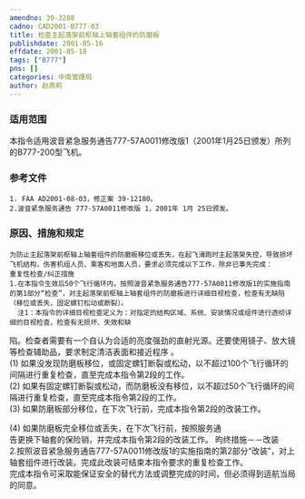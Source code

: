 ```yaml
---
amendno: 39-3208  
cadno: CAD2001-B777-03  
title: 检查主起落架前枢轴上轴套组件的防磨板  
publishdate: 2001-05-16  
effdate: 2001-05-18  
tags: ["B777"]  
pns: []  
categories: 中南管理局  
author: 赵燕莉  
---
```

  
### 适用范围  
本指令适用波音紧急服务通告777-57A0011修改版1（2001年1月25日颁发）所列的B777-200型飞机。  
  
<!--more-->  
### 参考文件  
    1. FAA AD2001-08-03，修正案 39-12180。  
    2.波音紧急服务通告 777-57A0011修改版 1，2001年 1月 25日颁发。  
  
### 原因、措施和规定  
    为防止主起落架前枢轴上轴套组件的防磨板移位或丢失，在起飞滑跑时主起落架失控，导致损坏飞机结构，伤害机组人员、乘客和地面人员，要求必须完成以下工作，除非已事先完成：  
    重复性检查/纠正措施  
    1.在本指令生效后50个飞行循环内，按照波音紧急服务通告777-57A0011修改版1的实施指南的第1部分“检查”，对主起落架前枢轴上轴套组件的防磨板进行详细目视检查，检查有无缺陷（移位或丢失，固定螺钉松动或断裂〕。  
      注1：本指令的详细目视检查定义为：对指定的结构区域、系统、安装情况或组件进行透彻详细的目视检查，检查有无损坏、失效和缺  
  
陷。检查者需要有一个自认为合适的亮度强劲的直射光源。还要使用镜子、放大镜等检查辅助品，要求制定清洁表面和接近程序 。  
(1) 如果没发现防磨板移位，或固定螺钉断裂或松动，以不超过100个飞行循环的间隔进行重复检查，直至完成本指令第2段的工作。  
 (2) 如果有固定螺钉断裂或松动，而防磨板没有移位，以不超过50个飞行循环的间隔进行重复检查，直至完成本指令第2段的工作。  
      (3) 如果防磨板部分移位，在下次飞行前，完成本指令第2段的改装工作。  
  
(4) 如果防磨板完全移位或丢失，在下次飞行前，按照服务通  
告更换下轴套的保险销，并完成本指令第2段的改装工作。     昀终措施－－改装  
     2.按照波音紧急服务通告777-57A0011修改版1的实施指南的第2部分“改装”，对上轴套组件进行改装。完成此改装可结束本指令要求的重复检查工作。  
     完成本指令可采取能保证安全的替代方法或调整完成的时间，但必须得到适航当局的同意。  
